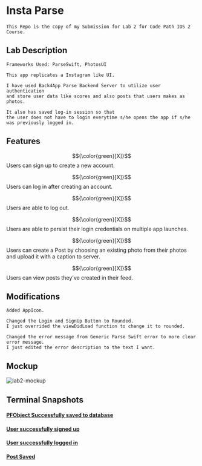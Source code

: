 # Insta Parse

    This Repo is the copy of my Submission for Lab 2 for Code Path IOS 2 Course.

## Lab Description
    Frameworks Used: ParseSwift, PhotosUI
    
    This app replicates a Instagram like UI.
    
    I have used Back4App Parse Backend Server to utilize user authentication
    and store user data like scores and also posts that users makes as photos.
    
    It also has saved log-in session so that
    the user does not have to login everytime s/he opens the app if s/he was previously logged in.
    

## Features
$${\color{green}[X]}$$ Users can sign up to create a new account.

$${\color{green}[X]}$$ Users can log in after creating an account.

$${\color{green}[X]}$$ Users are able to log out.

$${\color{green}[X]}$$ Users are able to persist their login credentials on multiple app launches.

$${\color{green}[X]}$$ Users can create a Post by choosing an existing photo from their photos and upload it with a caption to server.

$${\color{green}[X]}$$ Users can view posts they've created in their feed.

## Modifications
    Added AppIcon.

    Changed the Login and SignUp Button to Rounded.
    I just overrided the viewDidLoad function to change it to rounded.
    
    Changed the error message from Generic Parse Swift error to more clear error message.
    I just edited the error description to the text I want.


## Mockup

![lab2-mockup](https://github.com/user-attachments/assets/3fb37e2c-9f09-46f9-9ede-2e16a3369cb6)

## Terminal Snapshots
#### [PFObject Successfully saved to database](/TerminalSnippets.md#pfobject-successfully-saved-to-database)
#### [User successfully signed up](/TerminalSnippets.md#user-successfully-signed-up)
#### [User successfully logged in](/TerminalSnippets.md#user-successfully-logged-in)
#### [Post Saved](/TerminalSnippets.md#post-saved)

